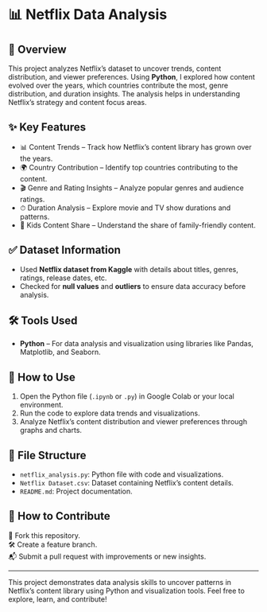 # 📊 Netflix Data Analysis 

## 📝 Overview
This project analyzes Netflix’s dataset to uncover trends, content distribution, and viewer preferences. Using **Python**, I explored how content evolved over the years, which countries contribute the most, genre distribution, and duration insights. The analysis helps in understanding Netflix’s strategy and content focus areas.

## ✨ Key Features
- 📊 Content Trends – Track how Netflix’s content library has grown over the years.  
- 🌍 Country Contribution – Identify top countries contributing to the content.  
- 🎬 Genre and Rating Insights – Analyze popular genres and audience ratings.  
- ⏱ Duration Analysis – Explore movie and TV show durations and patterns.  
- 👶 Kids Content Share – Understand the share of family-friendly content.

## ✅ Dataset Information
- Used **Netflix dataset from Kaggle** with details about titles, genres, ratings, release dates, etc.  
- Checked for **null values** and **outliers** to ensure data accuracy before analysis.

## 🛠️ Tools Used
- **Python** – For data analysis and visualization using libraries like Pandas, Matplotlib, and Seaborn.

## 🚀 How to Use
1. Open the Python file (`.ipynb` or `.py`) in Google Colab or your local environment.  
2. Run the code to explore data trends and visualizations.  
3. Analyze Netflix’s content distribution and viewer preferences through graphs and charts.

## 📂 File Structure
- `netflix_analysis.py`: Python file with code and visualizations.  
- `Netflix Dataset.csv`: Dataset containing Netflix’s content details.  
- `README.md`: Project documentation.

## 🤝 How to Contribute
🍴 Fork this repository.  
🛠️ Create a feature branch.  
📬 Submit a pull request with improvements or new insights.

---
This project demonstrates data analysis skills to uncover patterns in Netflix’s content library using Python and visualization tools. Feel free to explore, learn, and contribute!
